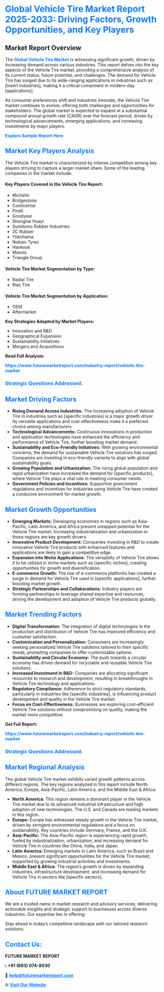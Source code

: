 <h1 style="color: #007BFF;">Global Vehicle Tire Market Report 2025-2033: Driving Factors, Growth Opportunities, and Key Players</h1>

<section id="overview">
<h2>Market Report Overview</h2>
<p>The <a href="https://www.futuremarketreport.com/industry-report/vehicle-tire-market" style="color: #007BFF; text-decoration: none;"><strong>Global Vehicle Tire Market</strong></a> is witnessing significant growth, driven by increasing demand across various industries. This report delves into the key aspects of the Vehicle Tire market, providing a comprehensive analysis of its current status, future potential, and challenges. The demand for Vehicle Tire has surged due to its wide-ranging applications in industries such as [insert industries], making it a critical component in modern-day [applications].</p>
<p>As consumer preferences shift and industries innovate, the Vehicle Tire market continues to evolve, offering both challenges and opportunities for stakeholders. The global market is expected to expand at a substantial compound annual growth rate (CAGR) over the forecast period, driven by technological advancements, emerging applications, and increasing investments by major players.</p>
</section>

<section id="overview">
<p><a href="https://www.futuremarketreport.com/request-sample/reportId=41183" style="color: #007BFF; text-decoration: none;"><strong>Explore Sample Report Here</strong></a></p>
</section>

<section id="key-players">
<h2 style="color: #007BFF;">Market Key Players Analysis</h2>
<p>The Vehicle Tire market is characterized by intense competition among key players striving to capture a larger market share. Some of the leading companies in the market include:</p>
<h4>Key Players Covered in the Vehicle Tire Report:</h4>
<ul><li>Michelin</li><li>Bridgestone</li><li>Continental</li><li>Pirelli</li><li>Goodyear</li><li>Shanghai Huayi</li><li>Sumitomo Rubber Industries</li><li>ZC Rubber</li><li>Yokohama</li><li>Nokian Tyres</li><li>Hankook</li><li>Maxxis</li><li>Triangle Group</li></ul>
<h4>Vehicle Tire Market Segmentation by Type:</h4>
<ul><li>Radial Tire</li><li>Bias Tire</li></ul>

<h4>Vehicle Tire Market Segmentation by Application:</h4>
<ul><li>OEM</li><li>Aftermarket</li></ul>
<p><strong>Key Strategies Adopted by Market Players:</strong></p>
<ul>
<li>Innovation and R&D</li>
<li>Geographical Expansion</li>
<li>Sustainability Initiatives</li>
<li>Mergers and Acquisitions</li>
</ul>
</section>

<section>
<p><strong>Read Full Analysis: </strong></p><a href="https://www.futuremarketreport.com/industry-report/vehicle-tire-market" style="color: #007BFF; text-decoration: none;"><strong>https://www.futuremarketreport.com/industry-report/vehicle-tire-market</strong></a>
<h3 style="color: #007BFF;">Strategic Questions Addressed:</h3>
</section>

<section id="driving-factors">
<h2 style="color: #007BFF;">Market Driving Factors</h2>
<ul>
<li><strong>Rising Demand Across Industries:</strong> The increasing adoption of Vehicle Tire in industries such as [specific industries] is a major growth driver. Its versatile applications and cost-effectiveness make it a preferred choice among manufacturers.</li>
<li><strong>Technological Advancements:</strong> Continuous innovations in production and application technologies have enhanced the efficiency and performance of Vehicle Tire, further boosting market demand.</li>
<li><strong>Sustainability and Eco-Friendly Initiatives:</strong> With growing environmental concerns, the demand for sustainable Vehicle Tire solutions has surged. Companies are investing in eco-friendly variants to align with global sustainability goals.</li>
<li><strong>Growing Population and Urbanization:</strong> The rising global population and rapid urbanization have increased the demand for [specific products], where Vehicle Tire plays a vital role in meeting consumer needs.</li>
<li><strong>Government Policies and Incentives:</strong> Supportive government regulations and incentives for industries using Vehicle Tire have created a conducive environment for market growth.</li>
</ul>
</section>

<section id="growth-opportunities">
<h2 style="color: #007BFF;">Market Growth Opportunities</h2>
<ul>
<li><strong>Emerging Markets:</strong> Developing economies in regions such as Asia-Pacific, Latin America, and Africa present untapped potential for the Vehicle Tire market. Increasing industrialization and urbanization in these regions are key growth drivers.</li>
<li><strong>Innovative Product Development:</strong> Companies investing in R&D to create innovative Vehicle Tire products with enhanced features and applications are likely to gain a competitive edge.</li>
<li><strong>Expansion into Niche Applications:</strong> The versatility of Vehicle Tire allows it to be utilized in niche markets such as [specific niches], creating opportunities for growth and diversification.</li>
<li><strong>E-commerce Growth:</strong> The rise of e-commerce platforms has created a surge in demand for Vehicle Tire used in [specific applications], further boosting market growth.</li>
<li><strong>Strategic Partnerships and Collaborations:</strong> Industry players are forming partnerships to leverage shared expertise and resources, driving the development and adoption of Vehicle Tire products globally.</li>
</ul>
</section>

<section id="trending-factors">
<h2 style="color: #007BFF;">Market Trending Factors</h2>
<ul>
<li><strong>Digital Transformation:</strong> The integration of digital technologies in the production and distribution of Vehicle Tire has improved efficiency and customer satisfaction.</li>
<li><strong>Customization and Personalization:</strong> Consumers are increasingly seeking personalized Vehicle Tire solutions tailored to their specific needs, prompting companies to offer customizable options.</li>
<li><strong>Sustainability and Circular Economy:</strong> The push towards a circular economy has driven demand for recyclable and reusable Vehicle Tire solutions.</li>
<li><strong>Increased Investment in R&D:</strong> Companies are allocating significant resources to research and development, resulting in breakthroughs in Vehicle Tire technology and applications.</li>
<li><strong>Regulatory Compliance:</strong> Adherence to strict regulatory standards, particularly in industries like [specific industries], is influencing product development and quality in the Vehicle Tire market.</li>
<li><strong>Focus on Cost-Effectiveness:</strong> Businesses are exploring cost-efficient Vehicle Tire solutions without compromising on quality, making the market more competitive.</li>
</ul>
</section>

<section>
<p><strong>Get Full Report: </strong></p><a href="https://www.futuremarketreport.com/industry-report/vehicle-tire-market" style="color: #007BFF; text-decoration: none;"><strong>https://www.futuremarketreport.com/industry-report/vehicle-tire-market</strong></a>
<h3 style="color: #007BFF;">Strategic Questions Addressed:</h3>
</section>


<section id="regional-analysis">
<h2 style="color: #007BFF;">Market Regional Analysis</h2>
<p>The global Vehicle Tire market exhibits varied growth patterns across different regions. The key regions analyzed in this report include North America, Europe, Asia-Pacific, Latin America, and the Middle East & Africa:</p>
<ul>
<li><strong>North America:</strong> This region remains a dominant player in the Vehicle Tire market due to its advanced industrial infrastructure and high adoption of new technologies. The U.S. and Canada are leading markets in this region.</li>
<li><strong>Europe:</strong> Europe has witnessed steady growth in the Vehicle Tire market, driven by stringent environmental regulations and a focus on sustainability. Key countries include Germany, France, and the U.K.</li>
<li><strong>Asia-Pacific:</strong> The Asia-Pacific region is experiencing rapid growth, fueled by industrialization, urbanization, and increasing demand for Vehicle Tire in countries like China, India, and Japan.</li>
<li><strong>Latin America:</strong> Emerging markets in Latin America, such as Brazil and Mexico, present significant opportunities for the Vehicle Tire market, supported by growing industrial activities and investments.</li>
<li><strong>Middle East & Africa:</strong> The region’s growth is driven by expanding industries, infrastructure development, and increasing demand for Vehicle Tire in sectors like [specific sectors].</li>
</ul>
</section>

<footer>
<h2 style="color: #007BFF;">About FUTURE MARKET REPORT</h2>
<p>We are a trusted name in market research and advisory services, delivering actionable insights and strategic support to businesses across diverse industries. Our expertise lies in offering:</p>

<p>Stay ahead in today’s competitive landscape with our tailored research solutions.</p>

<h2 style="color: #007BFF;">Contact Us:</h2>
<p><strong>FUTURE MARKET REPORT</strong></p>
<p>📞 <strong>+91 (883) 074-8030</strong></p>
<p>📧 <strong><a href="mailto:help@futuremarketreport.com" style="color: #007BFF;">help@futuremarketreport.com</a></strong></p>
<p>🌐 <strong><a href="https://www.futuremarketreport.com/" style="color: #007BFF;">Visit Our Website</a></strong></p>
</footer>
